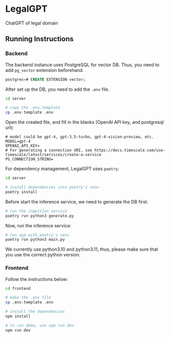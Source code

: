 # LegalGPT

ChatGPT of legal domain

## Running Instructions

### Backend

The backend instance uses PostgreSQL for vector DB.
Thus, you need to add `pg_vector` extension beforehand.

```sql
postgres=# CREATE EXTENSION vector;
```

After set up the DB, you need to add the `.env` file.

```sh
cd server

# copy the .env.template
cp .env.template .env
```

Open the created file, and fill in the blanks (OpenAI API key, and postgresql url):

```
# model could be gpt-4, gpt-3.5-turbo, gpt-4-vision-preview, etc.
MODEL=gpt-4
OPENAI_API_KEY=
# For generating a connection URI, see https://docs.timescale.com/use-timescale/latest/services/create-a-service
PG_CONNECTION_STRING=
```

For dependency management, LegalGPT uses `poetry`:

```sh
cd server

# install dependencies into poetry's venv
poetry install
```

Before start the inference service, we need to generate the DB first:

```sh
# run the ingestion service
poetry run python3 generate.py
```

Now, run the inference service:

```sh
# run app with poetry's venv
poetry run python3 main.py
```

We currently use python3.10 and python3.11, thus, please make sure that you use the correct python version.

### Frontend

Follow the instructions below:

```sh
cd frontend

# make the .env file
cp .env.template .env

# install the dependencies
npm install

# to run demo, use npm run dev
npm run dev
```
